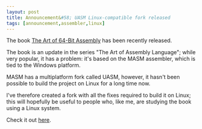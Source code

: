 ```yaml
---
layout: post
title: Announcement&#58; UASM Linux-compatible fork released
tags: [announcement,assembler,linux]
---
```


The book [The Art of 64-Bit Assembly](https://nostarch.com/art-64-bit-assembly) has been recently released.

The book is an update in the series "The Art of Assembly Language"; while very popular, it has a problem: it's based on the MASM assembler, which is tied to the Windows platform.

MASM has a multiplatform fork called UASM, however, it hasn't been possible to build the project on Linux for a long time now.

I've therefore created a fork with all the fixes required to build it on Linux; this will hopefully be useful to people who, like me, are studying the book using a Linux system.

Check it out [here](https://github.com/64kramsystem/uasm-linux).
